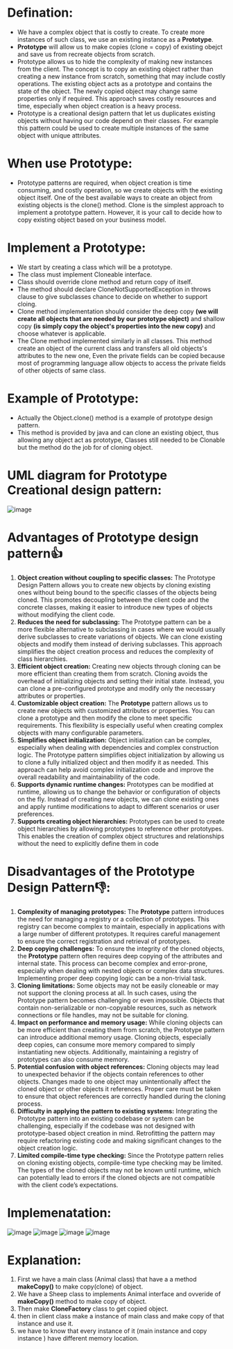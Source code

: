 # Defination:
- We have a complex object that is costly to create. To create more instances of such class, we use an existing instance as a **Prototype**.
- **Prototype** will allow us to make copies (clone = copy) of existing obejct and save us from recreate objects from scratch.
- Prototype allows us to hide the complexity of making new instances from the client. The concept is to copy an existing object rather than creating a new instance from scratch, something that may include costly operations. The existing object acts as a prototype and contains the state of the object. The newly copied object may change same properties only if required. This approach saves costly resources and time, especially when object creation is a heavy process.
- Prototype is a creational design pattern that let us duplicates existing objects without having our code depend on their classes. For example this pattern could be used to create multiple instances of the same object with unique attributes.

# When use Prototype: 
- Prototype patterns are required, when object creation is time consuming, and costly operation, so we create objects with the existing object itself. One of the best available ways to create an object from existing objects is the clone() method. Clone is the simplest approach to implement a prototype pattern. However, it is your call to decide how to copy existing object based on your business model.

# Implement a Prototype:
- We start by creating a class which will be a prototype.
- The class must implement Cloneable interface.
- Class should override clone method and return copy of itself.
- The method should declare CloneNotSupportedException in throws clause to give subclasses chance to decide on whether to support cloing.
- Clone method implementation should consider the deep copy **(we will create all objects that are needed by our prototype object)** and shallow copy **(is simply copy the object's properties into the new copy)** and choose whatever is applicable.
- The Clone method implemented similarly in all classes. This method create an object of the current class and transfers all old objects's attributes to the new one, Even the private fields can be copied because most of programming language allow objects to access the private fields of other objects of same class.

# Example of Prototype:
- Actually the Object.clone() method is a example of prototype design pattern.
- This method is provided by java and can clone an existing object, thus allowing any object act as prototype, Classes still needed to be Clonable but the method do the job for of cloning object.

# UML diagram for Prototype Creational design pattern:
![image](https://github.com/NourhanSaeed707/Design-pattern/assets/64387352/4b071294-0dd0-4661-a1b8-8441e75712ac)

# Advantages of Prototype design pattern👍
1. **Object creation without coupling to specific classes:** The Prototype Design Pattern allows you to create new objects by cloning existing ones without being bound to the specific classes of the objects being cloned. This promotes decoupling between the client code and the concrete classes, making it easier to introduce new types of objects without modifying the client code.
2. **Reduces the need for subclassing:** The Prototype pattern can be a more flexible alternative to subclassing in cases where we would usually derive subclasses to create variations of objects. We can clone existing objects and modify them instead of deriving subclasses. This approach simplifies the object creation process and reduces the complexity of class hierarchies.
3. **Efficient object creation:** Creating new objects through cloning can be more efficient than creating them from scratch. Cloning avoids the overhead of initializing objects and setting their initial state. Instead, you can clone a pre-configured prototype and modify only the necessary attributes or properties.
4. **Customizable object creation:** The **Prototype** pattern allows us to create new objects with customized attributes or properties. You can clone a prototype and then modify the clone to meet specific requirements. This flexibility is especially useful when creating complex objects with many configurable parameters.
5. **Simplifies object initialization:** Object initialization can be complex, especially when dealing with dependencies and complex construction logic. The Prototype pattern simplifies object initialization by allowing us to clone a fully initialized object and then modify it as needed. This approach can help avoid complex initialization code and improve the overall readability and maintainability of the code.
6. **Supports dynamic runtime changes:** Prototypes can be modified at runtime, allowing us to change the behavior or configuration of objects on the fly. Instead of creating new objects, we can clone existing ones and apply runtime modifications to adapt to different scenarios or user preferences.
7. **Supports creating object hierarchies:** Prototypes can be used to create object hierarchies by allowing prototypes to reference other prototypes. This enables the creation of complex object structures and relationships without the need to explicitly define them in code

# Disadvantages of the Prototype Design Pattern👎:
1. **Complexity of managing prototypes:** The **Prototype** pattern introduces the need for managing a registry or a collection of prototypes. This registry can become complex to maintain, especially in applications with a large number of different prototypes. It requires careful management to ensure the correct registration and retrieval of prototypes.
2. **Deep copying challenges:** To ensure the integrity of the cloned objects, the **Prototype** pattern often requires deep copying of the attributes and internal state. This process can become complex and error-prone, especially when dealing with nested objects or complex data structures. Implementing proper deep copying logic can be a non-trivial task.
3. **Cloning limitations:** Some objects may not be easily cloneable or may not support the cloning process at all. In such cases, using the Prototype pattern becomes challenging or even impossible. Objects that contain non-serializable or non-copyable resources, such as network connections or file handles, may not be suitable for cloning.
4. **Impact on performance and memory usage:** While cloning objects can be more efficient than creating them from scratch, the Prototype pattern can introduce additional memory usage. Cloning objects, especially deep copies, can consume more memory compared to simply instantiating new objects. Additionally, maintaining a registry of prototypes can also consume memory.
5. **Potential confusion with object references:** Cloning objects may lead to unexpected behavior if the objects contain references to other objects. Changes made to one object may unintentionally affect the cloned object or other objects it references. Proper care must be taken to ensure that object references are correctly handled during the cloning process.
6. **Difficulty in applying the pattern to existing systems:** Integrating the Prototype pattern into an existing codebase or system can be challenging, especially if the codebase was not designed with prototype-based object creation in mind. Retrofitting the pattern may require refactoring existing code and making significant changes to the object creation logic.
7. **Limited compile-time type checking:** Since the Prototype pattern relies on cloning existing objects, compile-time type checking may be limited. The types of the cloned objects may not be known until runtime, which can potentially lead to errors if the cloned objects are not compatible with the client code’s expectations.

# Implemenatation: 
![image](https://github.com/NourhanSaeed707/Design-pattern/assets/64387352/e5400e76-4487-48ec-a63a-241f38513cf5)
![image](https://github.com/NourhanSaeed707/Design-pattern/assets/64387352/417d282e-2d0b-4016-814a-195eeaf62a41)
![image](https://github.com/NourhanSaeed707/Design-pattern/assets/64387352/705f8baf-8e6b-440e-96f9-0eba559719f0)
![image](https://github.com/NourhanSaeed707/Design-pattern/assets/64387352/87f811ab-e0e5-4f3b-937b-fca69cfe018b)

# Explanation:
1. First we have a main class (Animal class) that have a a method **makeCopy()** to make copy(clone) of object.
2. We have a Sheep class to implements Animal interface and ovveride of **makeCopy()** method to make copy of object.
3. Then make **CloneFactory** class to get copied object.
4. then in client class make a instance of main class and make copy of that instance and use it.
5. we have to know that every instance of it (main instance and copy instance ) have different memory location.

  




